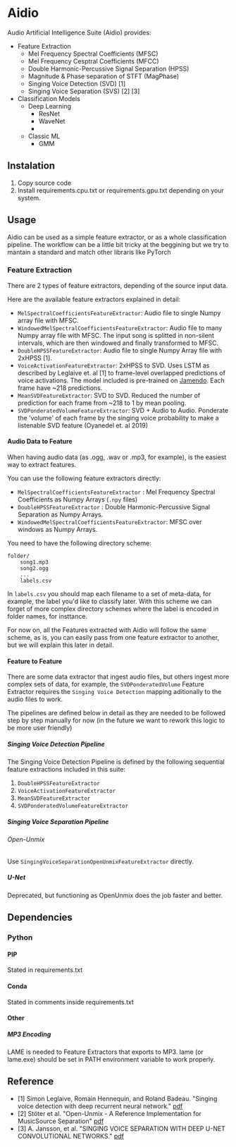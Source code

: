 # Aidio

Audio Artificial Intelligence Suite (Aidio) provides:
* Feature Extraction
    * Mel Frequency Spectral Coefficients (MFSC)
    * Mel Frequency Cesptral Coefficients (MFCC)
    * Double Harmonic-Percussive Signal Separation (HPSS)
    * Magnitude & Phase separation of STFT (MagPhase)
    * Singing Voice Detection (SVD) [1]
    * Singing Voice Separation (SVS) [2] [3]
* Classification Models
    * Deep Learning
        * ResNet
        * WaveNet
        * 
    * Classic ML
        * GMM
        

## Instalation
1. Copy source code
2. Install requirements.cpu.txt or requirements.gpu.txt depending on your system.

## Usage

Aidio can be used as a simple feature extractor, or as a whole classification pipeline.
The workflow can be a little bit tricky at the beggining but we try to mantain a standard and match other
libraris like PyTorch

### Feature Extraction

There are 2 types of feature extractors, depending of the source input data.

Here are the available feature extractors explained in detail:

* ```MelSpectralCoefficientsFeatureExtractor```: Audio file to single Numpy array file with MFSC.
* ```WindowedMelSpectralCoefficientsFeatureExtractor```: Audio file to many Numpy array file with MFSC. 
The input song is splitted in non-silent intervals, which are then windowed and finally transformed to MFSC.
* ```DoubleHPSSFeatureExtractor```:  Audio file to single Numpy Array file with 2xHPSS [1].
* ```VoiceActivationFeatureExtractor```: 2xHPSS to SVD. Uses LSTM as described by Leglaive et. al [1] to frame-level overlapped predictions of voice activations. 
The model included is pre-trained on [Jamendo](https://www.audiocontentanalysis.org/data-sets/). Each frame have ~218 predictions.
* ```MeanSVDFeatureExtractor```: SVD to SVD. Reduced the number of prediction for each frame from ~218 to 1 by mean pooling.
* ```SVDPonderatedVolumeFeatureExtractor```: SVD + Audio to Audio. Ponderate the 'volume' of each frame by the singing voice
probability to make a listenable SVD feature (Oyanedel et. al 2019)

#### Audio Data to Feature

When having audio data (as .ogg, .wav or .mp3, for example), is the easiest way to extract features.

You can use the following feature extractors directly:
* ```MelSpectralCoefficientsFeatureExtractor``` :  Mel Frequency Spectral Coefficients as Numpy Arrays (```.npy``` files)
* ```DoubleHPSSFeatureExtractor``` : Double Harmonic-Percussive Signal Separation as Numpy Arrays.
* ```WindowedMelSpectralCoefficientsFeatureExtractor```: MFSC over windows as Numpy Arrays.

You need to have the following directory scheme:

```
folder/
    song1.mp3
    song2.ogg
    ...
    labels.csv
```

In ```labels.csv``` you should map each filename to a set of meta-data, for example, the label you'd like to classify later.
With this scheme we can forget of more complex directory schemes where the label is encoded in folder names, for insttance.

For now on, all the Features extracted with Aidio will follow the same scheme, as is, you can easily pass from one feature extractor
to another, but we will explain this later in detail.

#### Feature to Feature

There are some data extractor that ingest audio files, but others ingest more complex sets of data, for example, the
```SVDPonderatedVolume``` Feature Extractor requires the ```Singing Voice Detection``` mapping aditionally to the audio 
files to work.

The pipelines are defined below in detail as they are needed to be followed step by step manually for now (in the future
we want to rework this logic to be more user friendly)

##### Singing Voice Detection Pipeline

The Singing Voice Detection Pipeline is defined by the following sequential feature extractions included in this suite:

1. ```DoubleHPSSFeatureExtractor```
2. ```VoiceActivationFeatureExtractor```
3. ```MeanSVDFeatureExtractor```
4. ```SVDPonderatedVolumeFeatureExtractor```

##### Singing Voice Separation Pipeline

###### Open-Unmix

Use ```SingingVoiceSeparationOpenUnmixFeatureExtractor``` directly.

##### U-Net

Deprecated, but functioning as OpenUnmix does the job faster and better.

## Dependencies

### Python

#### PIP

Stated in requirements.txt

#### Conda

Stated in comments inside requirements.txt

#### Other

##### MP3 Encoding

LAME is needed to Feature Extractors that exports to MP3.
lame (or lame.exe) should be set in PATH environment variable to work properly.

## Reference

* [1] Simon Leglaive, Romain Hennequin, and Roland Badeau. "Singing voice detection with deep recurrent neural network." [pdf](https://hal.archives-ouvertes.fr/hal-01110035/document)
* [2] Stöter et al. "Open-Unmix - A Reference Implementation for MusicSource Separation" [pdf](https://joss.theoj.org/papers/10.21105/joss.01667)
* [3] A. Jansson, et al. "SINGING VOICE SEPARATION WITH DEEP U-NET CONVOLUTIONAL NETWORKS." [pdf](https://ismir2017.smcnus.org/wp-content/uploads/2017/10/171_Paper.pdf)